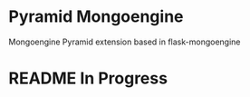 # Pyramid Mongoengine

Mongoengine Pyramid extension based in flask-mongoengine

# README In Progress
